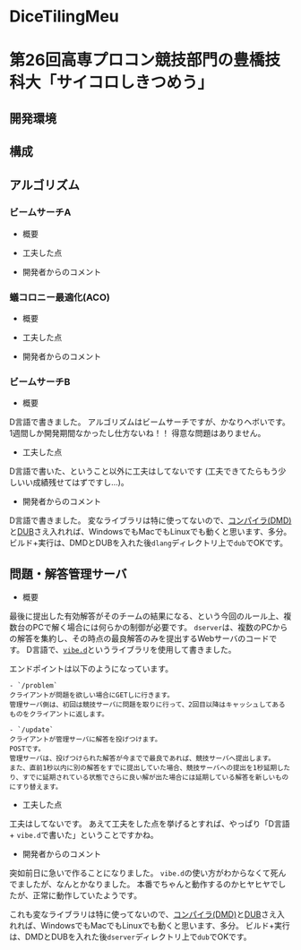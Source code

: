 # DiceTilingMeu

# 第26回高専プロコン競技部門の豊橋技科大「サイコロしきつめう」

## 開発環境

## 構成

## アルゴリズム

### ビームサーチA

+ 概要

+ 工夫した点

+ 開発者からのコメント

### 蟻コロニー最適化(ACO)

+ 概要

+ 工夫した点

+ 開発者からのコメント

### ビームサーチB

+ 概要

D言語で書きました。
アルゴリズムはビームサーチですが、かなりヘボいです。
1週間しか開発期間なかったし仕方ないね！！
得意な問題はありません。


+ 工夫した点

D言語で書いた、ということ以外に工夫はしてないです
(工夫できてたらもう少しいい成績残せてはずですし…)。


+ 開発者からのコメント

D言語で書きました。
変なライブラリは特に使ってないので、[コンパイラ(DMD)](http://dlang.org/download.html)と[DUB](http://code.dlang.org/)さえ入れれば、WindowsでもMacでもLinuxでも動くと思います、多分。
ビルド+実行は、DMDとDUBを入れた後`dlang`ディレクトリ上で`dub`でOKです。


## 問題・解答管理サーバ

+ 概要

最後に提出した有効解答がそのチームの結果になる、という今回のルール上、複数台のPCで解く場合には何らかの制御が必要です。
`dserver`は、複数のPCからの解答を集約し、その時点の最良解答のみを提出するWebサーバのコードです。
D言語で、[`vibe.d`](http://vibed.org/)というライブラリを使用して書きました。

エンドポイントは以下のようになっています。

    - `/problem`
    クライアントが問題を欲しい場合にGETしに行きます。
    管理サーバ側は、初回は競技サーバに問題を取りに行って、2回目以降はキャッシュしてあるものをクライアントに返します。

    - `/update`
    クライアントが管理サーバに解答を投げつけます。
    POSTです。
    管理サーバは、投げつけられた解答が今までで最良であれば、競技サーバへ提出します。
    また、直前1秒以内に別の解答をすでに提出していた場合、競技サーバへの提出を1秒延期したり、すでに延期されている状態でさらに良い解が出た場合には延期している解答を新しいものにすり替えます。


+ 工夫した点

工夫はしてないです。
あえて工夫をした点を挙げるとすれば、やっぱり「D言語 + `vibe.d`で書いた」ということですかね。


+ 開発者からのコメント

突如前日に急いで作ることになりました。
`vibe.d`の使い方がわからなくて死んでましたが、なんとかなりました。
本番でちゃんと動作するのかヒヤヒヤでしたが、正常に動作していたようです。

これも変なライブラリは特に使ってないので、[コンパイラ(DMD)](http://dlang.org/download.html)と[DUB](http://code.dlang.org/)さえ入れれば、WindowsでもMacでもLinuxでも動くと思います、多分。
ビルド+実行は、DMDとDUBを入れた後`dserver`ディレクトリ上で`dub`でOKです。

